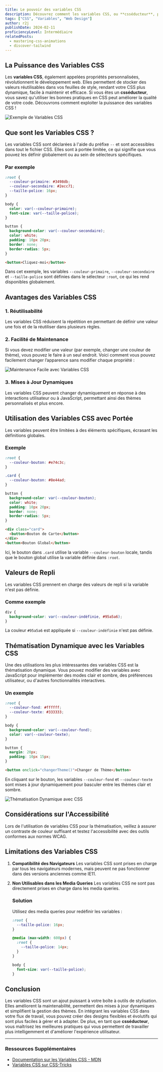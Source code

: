 ```yaml
---
title: Le pouvoir des variables CSS
description: Découvrez comment les variables CSS, ou **csséducteur**, peuvent rendre votre code plus dynamique, maintenable et efficace. Apprenez à déclarer, utiliser et personnaliser des variables CSS pour améliorer vos feuilles de style.
tags: ["CSS", "Variables", "Web Design"]
author: r2j
publishDate: 2024-02-11
proficiencyLevel: Intermédiaire
relatedPosts:
  - mastering-css-animations
  - discover-tailwind
---
```


## La Puissance des Variables CSS

Les **variables CSS**, également appelées propriétés personnalisées, révolutionnent le développement web. Elles permettent de stocker des valeurs réutilisables dans vos feuilles de style, rendant votre CSS plus dynamique, facile à maintenir et efficace. Si vous êtes un **csséducteur**, vous savez qu'utiliser les bonnes pratiques en CSS peut améliorer la qualité de votre code. Découvrons comment exploiter la puissance des variables CSS !

![Exemple de Variables CSS](https://placehold.co/800x400.png?text=Exemple+de+Variables+CSS)

## Que sont les Variables CSS ?

Les variables CSS sont déclarées à l'aide du préfixe `--` et sont accessibles dans tout le fichier CSS. Elles sont à portée limitée, ce qui signifie que vous pouvez les définir globalement ou au sein de sélecteurs spécifiques.

### Par exemple

```css
:root {
  --couleur-primaire: #3498db;
  --couleur-secondaire: #2ecc71;
  --taille-police: 16px;
}

body {
  color: var(--couleur-primaire);
  font-size: var(--taille-police);
}

button {
  background-color: var(--couleur-secondaire);
  color: white;
  padding: 10px 20px;
  border: none;
  border-radius: 5px;
}
```

```html
<button>Cliquez-moi</button>
```

Dans cet exemple, les variables `--couleur-primaire`, `--couleur-secondaire` et `--taille-police` sont définies dans le sélecteur `:root`, ce qui les rend disponibles globalement.

## Avantages des Variables CSS

### 1. **Réutilisabilité**

Les variables CSS réduisent la répétition en permettant de définir une valeur une fois et de la réutiliser dans plusieurs règles.

### 2. **Facilité de Maintenance**

Si vous devez modifier une valeur (par exemple, changer une couleur de thème), vous pouvez le faire à un seul endroit. Voici comment vous pouvez facilement changer l’apparence sans modifier chaque propriété :

![Maintenance Facile avec Variables CSS](https://placehold.co/800x400.png?text=Maintenance+Facile+avec+Variables+CSS)

### 3. **Mises à Jour Dynamiques**

Les variables CSS peuvent changer dynamiquement en réponse à des interactions utilisateur ou à JavaScript, permettant ainsi des thèmes personnalisés et plus encore.

## Utilisation des Variables CSS avec Portée

Les variables peuvent être limitées à des éléments spécifiques, écrasant les définitions globales.

### Exemple

```css
:root {
  --couleur-bouton: #e74c3c;
}

.card {
  --couleur-bouton: #8e44ad;
}

button {
  background-color: var(--couleur-bouton);
  color: white;
  padding: 10px 20px;
  border: none;
  border-radius: 5px;
}
```

```html
<div class="card">
  <button>Bouton de Carte</button>
</div>
<button>Bouton Global</button>
```

Ici, le bouton dans `.card` utilise la variable `--couleur-bouton` locale, tandis que le bouton global utilise la variable définie dans `:root`.

## Valeurs de Repli

Les variables CSS prennent en charge des valeurs de repli si la variable n'est pas définie.

### Comme exemple

```css
div {
  background-color: var(--couleur-indéfinie, #95a5a6);
}
```

La couleur `#95a5a6` est appliquée si `--couleur-indéfinie` n'est pas définie.

## Thématisation Dynamique avec les Variables CSS

Une des utilisations les plus intéressantes des variables CSS est la thématisation dynamique. Vous pouvez modifier des variables avec JavaScript pour implémenter des modes clair et sombre, des préférences utilisateur, ou d'autres fonctionnalités interactives.

### Un exemple

```css
:root {
  --couleur-fond: #ffffff;
  --couleur-texte: #333333;
}

body {
  background-color: var(--couleur-fond);
  color: var(--couleur-texte);
}

button {
  margin: 20px;
  padding: 10px 15px;
}
```

```html
<button onclick="changerTheme()">Changer de Thème</button>
```

En cliquant sur le bouton, les variables `--couleur-fond` et `--couleur-texte` sont mises à jour dynamiquement pour basculer entre les thèmes clair et sombre.

![Thématisation Dynamique avec CSS](https://placehold.co/800x400.png?text=Thématisation+CSS+Dynamique)

## Considérations sur l'Accessibilité

Lors de l'utilisation de variables CSS pour la thématisation, veillez à assurer un contraste de couleur suffisant et testez l'accessibilité avec des outils conformes aux normes WCAG.

## Limitations des Variables CSS

1. **Compatibilité des Navigateurs**
   Les variables CSS sont prises en charge par tous les navigateurs modernes, mais peuvent ne pas fonctionner dans des versions anciennes comme IE11.

2. **Non Utilisables dans les Media Queries**
   Les variables CSS ne sont pas directement prises en charge dans les media queries.

   ### Solution

   Utilisez des media queries pour redéfinir les variables :

   ```css
   :root {
     --taille-police: 16px;
   }

   @media (max-width: 600px) {
     :root {
       --taille-police: 14px;
     }
   }

   body {
     font-size: var(--taille-police);
   }
   ```

## Conclusion

Les variables CSS sont un ajout puissant à votre boîte à outils de stylisation. Elles améliorent la maintenabilité, permettent des mises à jour dynamiques et simplifient la gestion des thèmes. En intégrant les variables CSS dans votre flux de travail, vous pouvez créer des designs flexibles et évolutifs qui sont plus faciles à gérer et à adapter. De plus, en tant que **csséducteur**, vous maîtrisez les meilleures pratiques qui vous permettent de travailler plus intelligemment et d'améliorer l'expérience utilisateur.

---

### Ressources Supplémentaires

- [Documentation sur les Variables CSS - MDN](https://developer.mozilla.org/fr/docs/Web/CSS/Using_CSS_custom_properties)
- [Variables CSS sur CSS-Tricks](https://css-tricks.com/css-custom-properties-aka-css-variables/)

